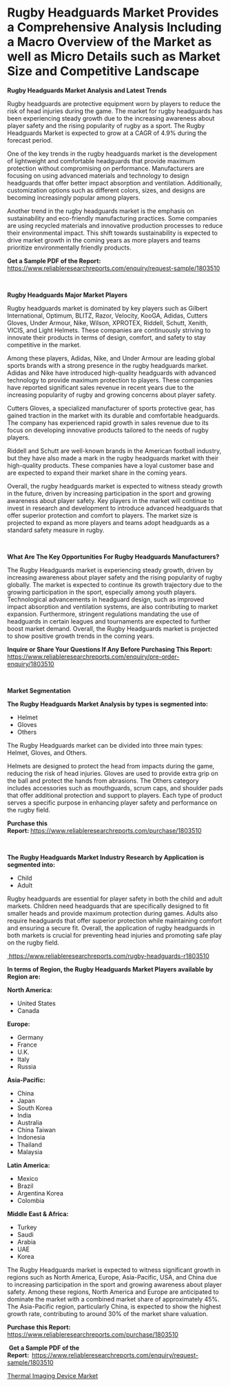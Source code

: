 <p><h1>Rugby Headguards Market Provides a Comprehensive Analysis Including a Macro Overview of the Market as well as Micro Details such as Market Size and Competitive Landscape</h1></p><p><strong>Rugby Headguards Market Analysis and Latest Trends</strong></p>
<p><p>Rugby headguards are protective equipment worn by players to reduce the risk of head injuries during the game. The market for rugby headguards has been experiencing steady growth due to the increasing awareness about player safety and the rising popularity of rugby as a sport. The Rugby Headguards Market is expected to grow at a CAGR of 4.9% during the forecast period.</p><p>One of the key trends in the rugby headguards market is the development of lightweight and comfortable headguards that provide maximum protection without compromising on performance. Manufacturers are focusing on using advanced materials and technology to design headguards that offer better impact absorption and ventilation. Additionally, customization options such as different colors, sizes, and designs are becoming increasingly popular among players.</p><p>Another trend in the rugby headguards market is the emphasis on sustainability and eco-friendly manufacturing practices. Some companies are using recycled materials and innovative production processes to reduce their environmental impact. This shift towards sustainability is expected to drive market growth in the coming years as more players and teams prioritize environmentally friendly products.</p></p>
<p><strong>Get a Sample PDF of the Report:&nbsp;</strong> <a href="https://www.reliableresearchreports.com/enquiry/request-sample/1803510">https://www.reliableresearchreports.com/enquiry/request-sample/1803510</a></p>
<p>&nbsp;</p>
<p><strong>Rugby Headguards Major Market Players</strong></p>
<p><p>Rugby headguards market is dominated by key players such as Gilbert International, Optimum, BLITZ, Razor, Velocity, KooGA, Adidas, Cutters Gloves, Under Armour, Nike, Wilson, XPROTEX, Riddell, Schutt, Xenith, VICIS, and Light Helmets. These companies are continuously striving to innovate their products in terms of design, comfort, and safety to stay competitive in the market.</p><p>Among these players, Adidas, Nike, and Under Armour are leading global sports brands with a strong presence in the rugby headguards market. Adidas and Nike have introduced high-quality headguards with advanced technology to provide maximum protection to players. These companies have reported significant sales revenue in recent years due to the increasing popularity of rugby and growing concerns about player safety.</p><p>Cutters Gloves, a specialized manufacturer of sports protective gear, has gained traction in the market with its durable and comfortable headguards. The company has experienced rapid growth in sales revenue due to its focus on developing innovative products tailored to the needs of rugby players.</p><p>Riddell and Schutt are well-known brands in the American football industry, but they have also made a mark in the rugby headguards market with their high-quality products. These companies have a loyal customer base and are expected to expand their market share in the coming years.</p><p>Overall, the rugby headguards market is expected to witness steady growth in the future, driven by increasing participation in the sport and growing awareness about player safety. Key players in the market will continue to invest in research and development to introduce advanced headguards that offer superior protection and comfort to players. The market size is projected to expand as more players and teams adopt headguards as a standard safety measure in rugby.</p></p>
<p>&nbsp;</p>
<p><strong>What Are The Key Opportunities For Rugby Headguards Manufacturers?</strong></p>
<p><p>The Rugby Headguards market is experiencing steady growth, driven by increasing awareness about player safety and the rising popularity of rugby globally. The market is expected to continue its growth trajectory due to the growing participation in the sport, especially among youth players. Technological advancements in headguard design, such as improved impact absorption and ventilation systems, are also contributing to market expansion. Furthermore, stringent regulations mandating the use of headguards in certain leagues and tournaments are expected to further boost market demand. Overall, the Rugby Headguards market is projected to show positive growth trends in the coming years.</p></p>
<p><strong>Inquire or Share Your Questions If Any Before Purchasing This Report:</strong> <a href="https://www.reliableresearchreports.com/enquiry/pre-order-enquiry/1803510">https://www.reliableresearchreports.com/enquiry/pre-order-enquiry/1803510</a></p>
<p>&nbsp;</p>
<p><strong>Market Segmentation</strong></p>
<p><strong>The Rugby Headguards Market Analysis by types is segmented into:</strong></p>
<p><ul><li>Helmet</li><li>Gloves</li><li>Others</li></ul></p>
<p><p>The Rugby Headguards market can be divided into three main types: Helmet, Gloves, and Others. </p><p>Helmets are designed to protect the head from impacts during the game, reducing the risk of head injuries. Gloves are used to provide extra grip on the ball and protect the hands from abrasions. The Others category includes accessories such as mouthguards, scrum caps, and shoulder pads that offer additional protection and support to players. Each type of product serves a specific purpose in enhancing player safety and performance on the rugby field.</p></p>
<p><strong>Purchase this Report:&nbsp;</strong><a href="https://www.reliableresearchreports.com/purchase/1803510">https://www.reliableresearchreports.com/purchase/1803510</a></p>
<p>&nbsp;</p>
<p><strong>The Rugby Headguards Market Industry Research by Application is segmented into:</strong></p>
<p><ul><li>Child</li><li>Adult</li></ul></p>
<p><p>Rugby headguards are essential for player safety in both the child and adult markets. Children need headguards that are specifically designed to fit smaller heads and provide maximum protection during games. Adults also require headguards that offer superior protection while maintaining comfort and ensuring a secure fit. Overall, the application of rugby headguards in both markets is crucial for preventing head injuries and promoting safe play on the rugby field.</p></p>
<p><a href="https://www.reliableresearchreports.com/rugby-headguards-r1803510">&nbsp;https://www.reliableresearchreports.com/rugby-headguards-r1803510</a></p>
<p><strong>In terms of Region, the Rugby Headguards Market Players available by Region are:</strong></p>
<p>
    <p> <strong> North America: </strong>
        <ul>
            <li>United States</li>
            <li>Canada</li>
        </ul>
        </p> 
    <p> <strong> Europe: </strong>
        <ul>
            <li>Germany</li>
            <li>France</li>
            <li>U.K.</li>
            <li>Italy</li>
            <li>Russia</li>
        </ul>
        </p> 
    <p> <strong> Asia-Pacific: </strong>
        <ul>
            <li>China</li>
            <li>Japan</li>
            <li>South Korea</li>
            <li>India</li>
            <li>Australia</li>
            <li>China Taiwan</li>
            <li>Indonesia</li>
            <li>Thailand</li>
            <li>Malaysia</li>
        </ul>
        </p> 
    <p> <strong> Latin America: </strong>
        <ul>
            <li>Mexico</li>
            <li>Brazil</li>
            <li>Argentina Korea</li>
            <li>Colombia</li>
        </ul>
        </p> 
    <p> <strong> Middle East & Africa: </strong>
        <ul>
            <li>Turkey</li>
            <li>Saudi</li>
            <li>Arabia</li>
            <li>UAE</li>
            <li>Korea</li>
        </ul>
    </p>
    </p>
<p><p>The Rugby Headguards market is expected to witness significant growth in regions such as North America, Europe, Asia-Pacific, USA, and China due to increasing participation in the sport and growing awareness about player safety. Among these regions, North America and Europe are anticipated to dominate the market with a combined market share of approximately 45%. The Asia-Pacific region, particularly China, is expected to show the highest growth rate, contributing to around 30% of the market share valuation.</p></p>
<p><strong>Purchase this Report: </strong><a href="https://www.reliableresearchreports.com/purchase/1803510">https://www.reliableresearchreports.com/purchase/1803510</a></p>
<p>&nbsp;<strong>Get a Sample PDF of the Report:&nbsp;&nbsp;</strong><a href="https://www.reliableresearchreports.com/enquiry/request-sample/1803510">https://www.reliableresearchreports.com/enquiry/request-sample/1803510</a></p>
<p><strong></strong></p>
<p><p><a href="https://issuu.com/reportprime-2/docs/thermal-imaging-device-market-size-2030.pptx">Thermal Imaging Device Market</a></p></p>